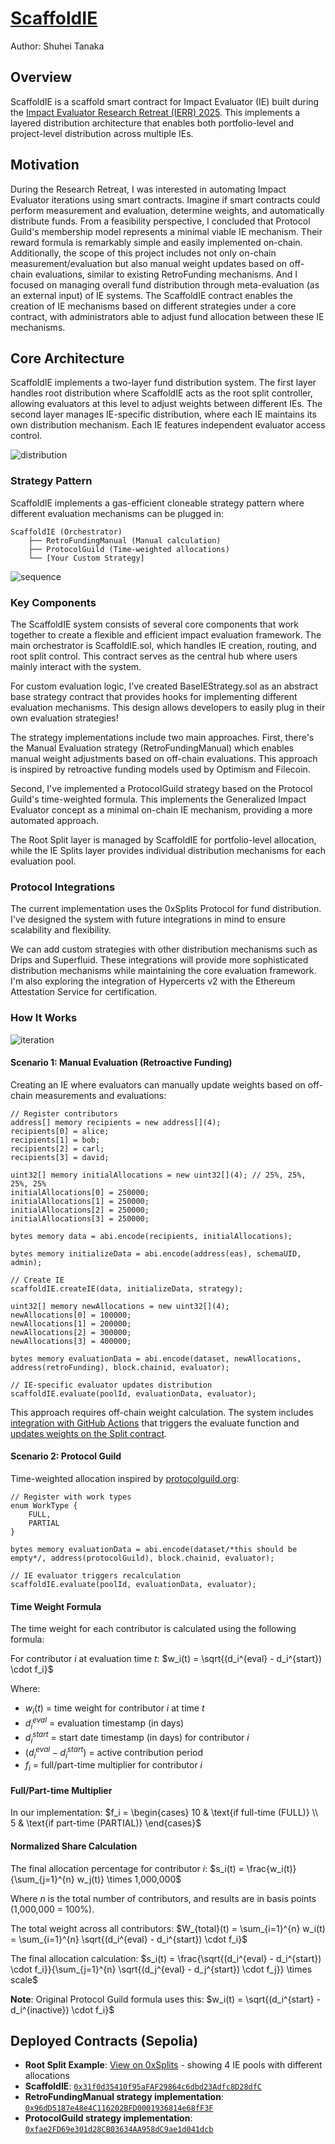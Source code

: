 # [ScaffoldIE](https://github.com/tnkshuuhei/scaffold-ie)

Author: Shuhei Tanaka

## Overview

ScaffoldIE is a scaffold smart contract for Impact Evaluator (IE) built during the [Impact Evaluator Research Retreat (IERR) 2025](https://www.researchretreat.org/ierr-2025/). This implements a layered distribution architecture that enables both portfolio-level and project-level distribution across multiple IEs.

## Motivation

During the Research Retreat, I was interested in automating Impact Evaluator iterations using smart contracts. Imagine if smart contracts could perform measurement and evaluation, determine weights, and automatically distribute funds. From a feasibility perspective, I concluded that Protocol Guild's membership model represents a minimal viable IE mechanism. Their reward formula is remarkably simple and easily implemented on-chain. Additionally, the scope of this project includes not only on-chain measurement/evaluation but also manual weight updates based on off-chain evaluations, similar to existing RetroFunding mechanisms. And I focused on managing overall fund distribution through meta-evaluation (as an external input) of IE systems. The ScaffoldIE contract enables the creation of IE mechanisms based on different strategies under a core contract, with administrators able to adjust fund allocation between these IE mechanisms.

## Core Architecture

ScaffoldIE implements a two-layer fund distribution system. The first layer handles root distribution where ScaffoldIE acts as the root split controller, allowing evaluators at this level to adjust weights between different IEs. The second layer manages IE-specific distribution, where each IE maintains its own distribution mechanism. Each IE features independent evaluator access control.

![distribution](https://hackmd.io/_uploads/H1OdyzX_xe.png)

### Strategy Pattern

ScaffoldIE implements a gas-efficient cloneable strategy pattern where different evaluation mechanisms can be plugged in:

```
ScaffoldIE (Orchestrator)
    ├── RetroFundingManual (Manual calculation)
    ├── ProtocolGuild (Time-weighted allocations)
    └── [Your Custom Strategy]
```

![sequence](https://hackmd.io/_uploads/HyOdLyQuxx.png)

### Key Components

The ScaffoldIE system consists of several core components that work together to create a flexible and efficient impact evaluation framework. The main orchestrator is ScaffoldIE.sol, which handles IE creation, routing, and root split control. This contract serves as the central hub where users mainly interact with the system.

For custom evaluation logic, I've created BaseIEStrategy.sol as an abstract base strategy contract that provides hooks for implementing different evaluation mechanisms. This design allows developers to easily plug in their own evaluation strategies!

The strategy implementations include two main approaches. First, there's the Manual Evaluation strategy (RetroFundingManual) which enables manual weight adjustments based on off-chain evaluations. This approach is inspired by retroactive funding models used by Optimism and Filecoin.

Second, I've implemented a ProtocolGuild strategy based on the Protocol Guild's time-weighted formula. This implements the Generalized Impact Evaluator concept as a minimal on-chain IE mechanism, providing a more automated approach.

The Root Split layer is managed by ScaffoldIE for portfolio-level allocation, while the IE Splits layer provides individual distribution mechanisms for each evaluation pool.

### Protocol Integrations

The current implementation uses the 0xSplits Protocol for fund distribution. I've designed the system with future integrations in mind to ensure scalability and flexibility.

We can add custom strategies with other distribution mechanisms such as Drips and Superfluid. These integrations will provide more sophisticated distribution mechanisms while maintaining the core evaluation framework. I'm also exploring the integration of Hypercerts v2 with the Ethereum Attestation Service for certification.

### How It Works

![iteration](https://hackmd.io/_uploads/S1u_Ikmdel.png)

#### Scenario 1: Manual Evaluation (Retroactive Funding)

Creating an IE where evaluators can manually update weights based on off-chain measurements and evaluations:

```solidity
// Register contributors
address[] memory recipients = new address[](4);
recipients[0] = alice;
recipients[1] = bob;
recipients[2] = carl;
recipients[3] = david;

uint32[] memory initialAllocations = new uint32[](4); // 25%, 25%, 25%, 25%
initialAllocations[0] = 250000;
initialAllocations[1] = 250000;
initialAllocations[2] = 250000;
initialAllocations[3] = 250000;

bytes memory data = abi.encode(recipients, initialAllocations);

bytes memory initializeData = abi.encode(address(eas), schemaUID, admin);

// Create IE
scaffoldIE.createIE(data, initializeData, strategy);

uint32[] memory newAllocations = new uint32[](4);
newAllocations[0] = 100000;
newAllocations[1] = 200000;
newAllocations[2] = 300000;
newAllocations[3] = 400000;

bytes memory evaluationData = abi.encode(dataset, newAllocations, address(retroFunding), block.chainid, evaluator);

// IE-specific evaluator updates distribution
scaffoldIE.evaluate(poolId, evaluationData, evaluator);
```

This approach requires off-chain weight calculation.
The system includes [integration with GitHub Actions](https://github.com/tnkshuuhei/scaffold-ie/actions/runs/16822751416) that triggers the evaluate function and [updates weights on the Split contract](https://app.splits.org/accounts/0xBC45cB7D86b2b32D2de0B22195Cdb71daa7b2faa/?chainId=11155111).

#### Scenario 2: Protocol Guild

Time-weighted allocation inspired by [protocolguild.org](https://protocolguild.org):

```solidity
// Register with work types
enum WorkType {
    FULL,
    PARTIAL
}

bytes memory evaluationData = abi.encode(dataset/*this should be empty*/, address(protocolGuild), block.chainid, evaluator);

// IE evaluator triggers recalculation
scaffoldIE.evaluate(poolId, evaluationData, evaluator);
```

#### Time Weight Formula

The time weight for each contributor is calculated using the following formula:

For contributor $i$ at evaluation time $t$:
$w_i(t) = \sqrt{(d_i^{eval} - d_i^{start}) \cdot f_i}$

Where:

- $w_i(t)$ = time weight for contributor $i$ at time $t$
- $d_i^{eval}$ = evaluation timestamp (in days)
- $d_i^{start}$ = start date timestamp (in days) for contributor $i$
- $(d_i^{eval} - d_i^{start})$ = active contribution period
- $f_i$ = full/part-time multiplier for contributor $i$

#### Full/Part-time Multiplier

In our implementation:
$f_i = \begin{cases}
10 & \text{if full-time (FULL)} \\
5 & \text{if part-time (PARTIAL)}
\end{cases}$

#### Normalized Share Calculation

The final allocation percentage for contributor $i$:
$s_i(t) = \frac{w_i(t)}{\sum_{j=1}^{n} w_j(t)} \times 1,000,000$

Where $n$ is the total number of contributors, and results are in basis points (1,000,000 = 100%).

The total weight across all contributors:
$W_{total}(t) = \sum_{i=1}^{n} w_i(t) = \sum_{i=1}^{n} \sqrt{(d_i^{eval} - d_i^{start}) \cdot f_i}$

The final allocation calculation:
$s_i(t) = \frac{\sqrt{(d_i^{eval} - d_i^{start}) \cdot f_i}}{\sum_{j=1}^{n} \sqrt{(d_j^{eval} - d_j^{start}) \cdot f_j}} \times scale$

**Note**: Original Protocol Guild formula uses this:
$w_i(t) = \sqrt{(d_i^{start} - d_i^{inactive}) \cdot f_i}$

## Deployed Contracts (Sepolia)

- **Root Split Example**: [View on 0xSplits](https://app.splits.org/accounts/0x159F16726970a8E2067318A1bD0177029C0886A3/?chainId=11155111) - showing 4 IE pools with different allocations
- **ScaffoldIE**: [`0x31f0d35410f95aFAF29864c6dbd23Adfc8D28dfC`](https://sepolia.etherscan.io/address/0x31f0d35410f95aFAF29864c6dbd23Adfc8D28dfC)
- **RetroFundingManual strategy implementation**: [`0x96dD5187e48e4C116202BFD0001936814e68fF3F`](https://sepolia.etherscan.io/address/0x96dD5187e48e4C116202BFD0001936814e68fF3F)
- **ProtocolGuild strategy implementation**: [`0xfae2FD69e301d28CB03634AA958dC9ae1d041dcb`](https://sepolia.etherscan.io/address/0xfae2FD69e301d28CB03634AA958dC9ae1d041dcb)
